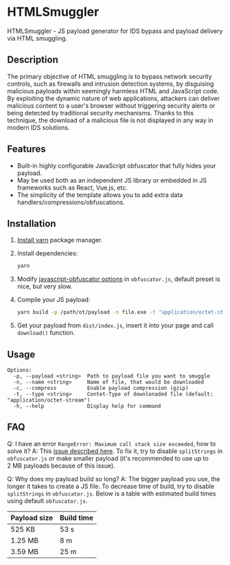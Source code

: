 # HTMLSmuggler

HTMLSmuggler - JS payload generator for IDS bypass and payload delivery via HTML smuggling.

## Description

The primary objective of HTML smuggling is to bypass network security controls, such as firewalls and intrusion detection systems, by disguising malicious payloads within seemingly harmless HTML and JavaScript code. By exploiting the dynamic nature of web applications, attackers can deliver malicious content to a user's browser without triggering security alerts or being detected by traditional security mechanisms. Thanks to this technique, the download of a malicious file is not displayed in any way in modern IDS solutions.

## Features

* Built-in highly configurable JavaScript obfuscator that fully hides your payload.
* May be used both as an independent JS library or embedded in JS frameworks such as React, Vue.js, etc.
* The simplicity of the template allows you to add extra data handlers/compressions/obfuscations.

## Installation

1. [Install yarn](https://classic.yarnpkg.com/lang/en/docs/install/) package manager.
2. Install dependencies:

    ```bash
    yarn
    ```

3. Modify [javascript-obfuscator options](https://github.com/javascript-obfuscator/javascript-obfuscator#javascript-obfuscator-options) in `obfuscator.js`, default preset is nice, but very slow.
4. Compile your JS payload:

    ```bash
    yarn build -p /path/ot/payload -n file.exe -t "application/octet-stream" -c
    ```

5. Get your payload from `dist/index.js`, insert it into your page and call `download()` function.

## Usage

```text
Options:
  -p, --payload <string>  Path to payload file you want to smuggle
  -n, --name <string>     Name of file, that would be downloaded
  -c, --compress          Enable payload compression (gzip)
  -t, --type <string>     Contet-Type of downlonaded file (default: "application/octet-stream")
  -h, --help              Display help for command
```

## FAQ

Q: I have an error `RangeError: Maximum call stack size exceeded`, how to solve it?
A: This [issue described here](https://github.com/javascript-obfuscator/javascript-obfuscator/issues/89). To fix it, try to disable `splitStrings` in `obfuscator.js` or make smaller payload (it's recommended to use up to 2 MB payloads because of this issue).

Q: Why does my payload build so long?
A: The bigger payload you use, the longer it takes to create a JS file. To decrease time of build, try to disable `splitStrings` in `obfuscator.js`. Below is a table with estimated build times using default `obfuscator.js`.

| Payload size | Build time |
| --- | --- |
| 525 KB | 53 s |
| 1.25 MB | 8 m |
| 3.59 MB | 25 m |
